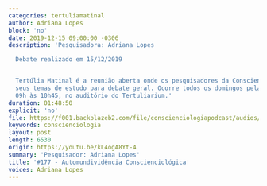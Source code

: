 ```yaml
---
categories: tertuliamatinal
author: Adriana Lopes
block: 'no'
date: 2019-12-15 09:00:00 -0306
description: 'Pesquisadora: Adriana Lopes

  Debate realizado em 15/12/2019


  Tertúlia Matinal é a reunião aberta onde os pesquisadores da Conscienciologia apresentam
  seus temas de estudo para debate geral. Ocorre todos os domingos pela manhã, das
  09h às 10h45, no auditório do Tertuliarium.'
duration: 01:48:50
explicit: 'no'
file: https://f001.backblazeb2.com/file/conscienciologiapodcast/audios/kL4ogA8Yt-4.mp3
keywords: conscienciologia
layout: post
length: 6530
origin: https://youtu.be/kL4ogA8Yt-4
summary: 'Pesquisador: Adriana Lopes'
title: '#177 - Automundividência Conscienciológica'
voices: Adriana Lopes
---
```


